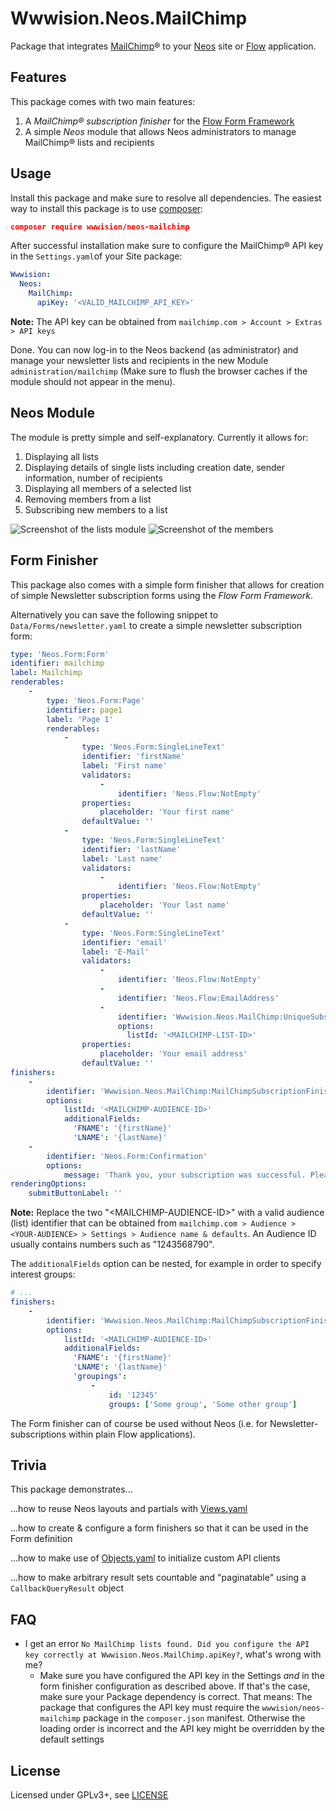 Wwwision.Neos.MailChimp
=======================

Package that integrates [MailChimp](http://mailchimp.com/)® to your [Neos](https://www.neos.io) site or [Flow](https://flow.neos.io) application.

Features
--------

This package comes with two main features:

1. A *MailChimp® subscription finisher* for the [Flow Form Framework](https://flow-form-framework.readthedocs.io/en/stable/)
2. A simple *Neos* module that allows Neos administrators to manage MailChimp® lists and recipients

Usage
-----

Install this package and make sure to resolve all dependencies.
The easiest way to install this package is to use [composer](https://getcomposer.org/):
```json
composer require wwwision/neos-mailchimp
```

After successful installation make sure to configure the MailChimp® API key in the `Settings.yaml`of your Site package:

```yaml
Wwwision:
  Neos:
    MailChimp:
      apiKey: '<VALID_MAILCHIMP_API_KEY>'
```

**Note:** The API key can be obtained from `mailchimp.com > Account > Extras > API keys`

Done. You can now log-in to the Neos backend (as administrator) and manage your newsletter lists and recipients in the new Module `administration/mailchimp` (Make sure to flush the browser caches if the module should not appear in the menu).

Neos Module
-----------

The module is pretty simple and self-explanatory. Currently it allows for:

1. Displaying all lists
2. Displaying details of single lists including creation date, sender information, number of recipients
3. Displaying all members of a selected list
4. Removing members from a list
5. Subscribing new members to a list

![Screenshot of the lists module](/Module_Lists.png "Neos module for managing MailChimp® lists")
![Screenshot of the members](/Module_Members.png "Neos module for managing MailChimp® members")

Form Finisher
-------------

This package also comes with a simple form finisher that allows for creation of simple Newsletter subscription forms using the *Flow Form Framework*.

Alternatively you can save the following snippet to `Data/Forms/newsletter.yaml` to create a simple newsletter subscription form:

```yaml
type: 'Neos.Form:Form'
identifier: mailchimp
label: Mailchimp
renderables:
    -
        type: 'Neos.Form:Page'
        identifier: page1
        label: 'Page 1'
        renderables:
            -
                type: 'Neos.Form:SingleLineText'
                identifier: 'firstName'
                label: 'First name'
                validators:
                    -
                        identifier: 'Neos.Flow:NotEmpty'
                properties:
                    placeholder: 'Your first name'
                defaultValue: ''
            -
                type: 'Neos.Form:SingleLineText'
                identifier: 'lastName'
                label: 'Last name'
                validators:
                    -
                        identifier: 'Neos.Flow:NotEmpty'
                properties:
                    placeholder: 'Your last name'
                defaultValue: ''
            -
                type: 'Neos.Form:SingleLineText'
                identifier: 'email'
                label: 'E-Mail'
                validators:
                    -
                        identifier: 'Neos.Flow:NotEmpty'
                    -
                        identifier: 'Neos.Flow:EmailAddress'
                    -
                        identifier: 'Wwwision.Neos.MailChimp:UniqueSubscription'
                        options:
                          listId: '<MAILCHIMP-LIST-ID>'
                properties:
                    placeholder: 'Your email address'
                defaultValue: ''
finishers:
    -
        identifier: 'Wwwision.Neos.MailChimp:MailChimpSubscriptionFinisher'
        options:
            listId: '<MAILCHIMP-AUDIENCE-ID>'
            additionalFields:
              'FNAME': '{firstName}'
              'LNAME': '{lastName}'
    -
        identifier: 'Neos.Form:Confirmation'
        options:
            message: 'Thank you, your subscription was successful. Please check your email.'
renderingOptions:
    submitButtonLabel: ''
```

**Note:** Replace the two "\<MAILCHIMP-AUDIENCE-ID\>" with a valid audience (list) identifier that can be obtained from `mailchimp.com > Audience > <YOUR-AUDIENCE> > Settings > Audience name & defaults`. An Audience ID usually contains numbers such as "1243568790".

The `additionalFields` option can be nested, for example in order to specify interest groups:

```yaml
# ...
finishers:
    -
        identifier: 'Wwwision.Neos.MailChimp:MailChimpSubscriptionFinisher'
        options:
            listId: '<MAILCHIMP-AUDIENCE-ID>'
            additionalFields:
              'FNAME': '{firstName}'
              'LNAME': '{lastName}'
              'groupings':
                  -
                      id: '12345'
                      groups: ['Some group', 'Some other group']
```

The Form finisher can of course be used without Neos (i.e. for Newsletter-subscriptions within plain Flow applications).

Trivia
------

This package demonstrates...

...how to reuse Neos layouts and partials with [Views.yaml](http://flowframework.readthedocs.io/en/stable/TheDefinitiveGuide/PartIII/ModelViewController.html#configuring-views-through-views-yaml)

...how to create & configure a form finishers so that it can be used in the Form definition

...how to make use of [Objects.yaml](http://flowframework.readthedocs.io/en/stable/TheDefinitiveGuide/PartIII/ObjectManagement.html#configuring-objects) to initialize custom API clients

...how to make arbitrary result sets countable and "paginatable" using a `CallbackQueryResult` object

FAQ
---

* I get an error `No MailChimp lists found. Did you configure the API key correctly at Wwwision.Neos.MailChimp.apiKey?`, what's wrong with me?
  * Make sure you have configured the API key in the Settings _and_ in the form finisher configuration as described above. If that's the case, make sure your Package dependency is correct. That means: The package that configures the API key must require the `wwwision/neos-mailchimp` package in the `composer.json` manifest. Otherwise the loading order is incorrect and the API key might be overridden by the default settings

License
-------

Licensed under GPLv3+, see [LICENSE](LICENSE)
